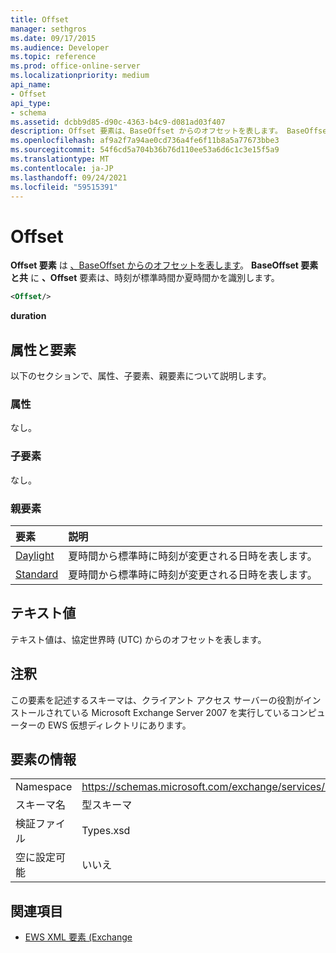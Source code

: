 ```yaml
---
title: Offset
manager: sethgros
ms.date: 09/17/2015
ms.audience: Developer
ms.topic: reference
ms.prod: office-online-server
ms.localizationpriority: medium
api_name:
- Offset
api_type:
- schema
ms.assetid: dcbb9d85-d90c-4363-b4c9-d081ad03f407
description: Offset 要素は、BaseOffset からのオフセットを表します。 BaseOffset 要素と共に、Offset 要素は、時刻が標準時間か夏時間かを識別します。
ms.openlocfilehash: af9a2f7a94ae0cd736a4fe6f11b8a5a77673bbe3
ms.sourcegitcommit: 54f6cd5a704b36b76d110ee53a6d6c1c3e15f5a9
ms.translationtype: MT
ms.contentlocale: ja-JP
ms.lasthandoff: 09/24/2021
ms.locfileid: "59515391"
---
```

# <a name="offset"></a>Offset

**Offset 要素** は [、BaseOffset からのオフセットを表します](baseoffset.md)。 **BaseOffset 要素と共** に **、Offset** 要素は、時刻が標準時間か夏時間かを識別します。 
  
```xml
<Offset/>
```

 **duration**
## <a name="attributes-and-elements"></a>属性と要素

以下のセクションで、属性、子要素、親要素について説明します。
  
### <a name="attributes"></a>属性

なし。
  
### <a name="child-elements"></a>子要素

なし。
  
### <a name="parent-elements"></a>親要素

|**要素**|**説明**|
|:-----|:-----|
|[Daylight](daylight.md) <br/> |夏時間から標準時に時刻が変更される日時を表します。  <br/> |
|[Standard](standard.md) <br/> |夏時間から標準時に時刻が変更される日時を表します。  <br/> |
   
## <a name="text-value"></a>テキスト値

テキスト値は、協定世界時 (UTC) からのオフセットを表します。
  
## <a name="remarks"></a>注釈

この要素を記述するスキーマは、クライアント アクセス サーバーの役割がインストールされている Microsoft Exchange Server 2007 を実行しているコンピューターの EWS 仮想ディレクトリにあります。
  
## <a name="element-information"></a>要素の情報

|||
|:-----|:-----|
|Namespace  <br/> |https://schemas.microsoft.com/exchange/services/2006/types  <br/> |
|スキーマ名  <br/> |型スキーマ  <br/> |
|検証ファイル  <br/> |Types.xsd  <br/> |
|空に設定可能  <br/> |いいえ  <br/> |
   
## <a name="see-also"></a>関連項目



- [EWS XML 要素 (Exchange](ews-xml-elements-in-exchange.md)

